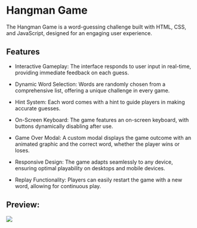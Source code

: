 <h1>Hangman Game</h1>

<p>The Hangman Game is a word-guessing challenge built with HTML, CSS, and JavaScript, designed for an engaging user experience.</p>

<h2>Features</h2>

<list>

- Interactive Gameplay: The interface responds to user input in real-time, providing immediate feedback on each guess.

- Dynamic Word Selection: Words are randomly chosen from a comprehensive list, offering a unique challenge in every game.

- Hint System: Each word comes with a hint to guide players in making accurate guesses.

- On-Screen Keyboard: The game features an on-screen keyboard, with buttons dynamically disabling after use.

- Game Over Modal: A custom modal displays the game outcome with an animated graphic and the correct word, whether the player wins or loses.

- Responsive Design: The game adapts seamlessly to any device, ensuring optimal playability on desktops and mobile devices.

- Replay Functionality: Players can easily restart the game with a new word, allowing for continuous play.

</list>

<h2>Preview:</h2>

![](image.gif)

